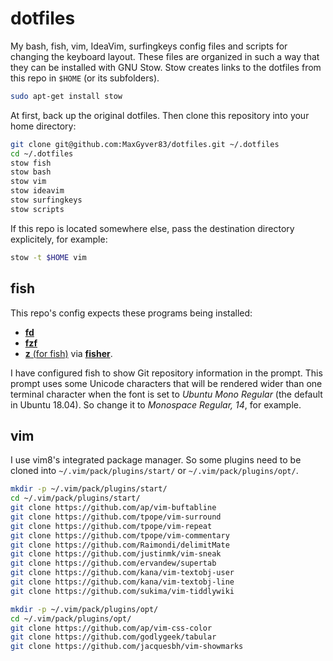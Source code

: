 # dotfiles

My bash, fish, vim, IdeaVim, surfingkeys config files and scripts for changing the keyboard layout. These files are organized in such a way that they can be installed with GNU Stow. Stow creates links to the dotfiles from this repo in `$HOME` (or its subfolders).

```sh
sudo apt-get install stow
```

At first, back up the original dotfiles. Then clone this repository into your home directory:

```sh
git clone git@github.com:MaxGyver83/dotfiles.git ~/.dotfiles
cd ~/.dotfiles
stow fish
stow bash
stow vim
stow ideavim
stow surfingkeys
stow scripts
```

If this repo is located somewhere else, pass the destination directory explicitely, for example:

```sh
stow -t $HOME vim
```

## fish

This repo's config expects these programs being installed:

* [**fd**](https://github.com/sharkdp/fd)
* [**fzf**](https://github.com/junegunn/fzf)
* [**z** (for fish)](https://github.com/jethrokuan/z) via [**fisher**](https://github.com/jorgebucaran/fisher).

I have configured fish to show Git repository information in the prompt. This prompt uses some Unicode characters that will be rendered wider than one terminal character when the font is set to *Ubuntu Mono Regular* (the default in Ubuntu 18.04). So change it to *Monospace Regular, 14*, for example.

## vim

I use vim8's integrated package manager. So some plugins need to be cloned into `~/.vim/pack/plugins/start/` or `~/.vim/pack/plugins/opt/`.

```sh
mkdir -p ~/.vim/pack/plugins/start/
cd ~/.vim/pack/plugins/start/
git clone https://github.com/ap/vim-buftabline
git clone https://github.com/tpope/vim-surround
git clone https://github.com/tpope/vim-repeat
git clone https://github.com/tpope/vim-commentary
git clone https://github.com/Raimondi/delimitMate
git clone https://github.com/justinmk/vim-sneak
git clone https://github.com/ervandew/supertab
git clone https://github.com/kana/vim-textobj-user
git clone https://github.com/kana/vim-textobj-line
git clone https://github.com/sukima/vim-tiddlywiki

mkdir -p ~/.vim/pack/plugins/opt/
cd ~/.vim/pack/plugins/opt/
git clone https://github.com/ap/vim-css-color
git clone https://github.com/godlygeek/tabular
git clone https://github.com/jacquesbh/vim-showmarks
```


